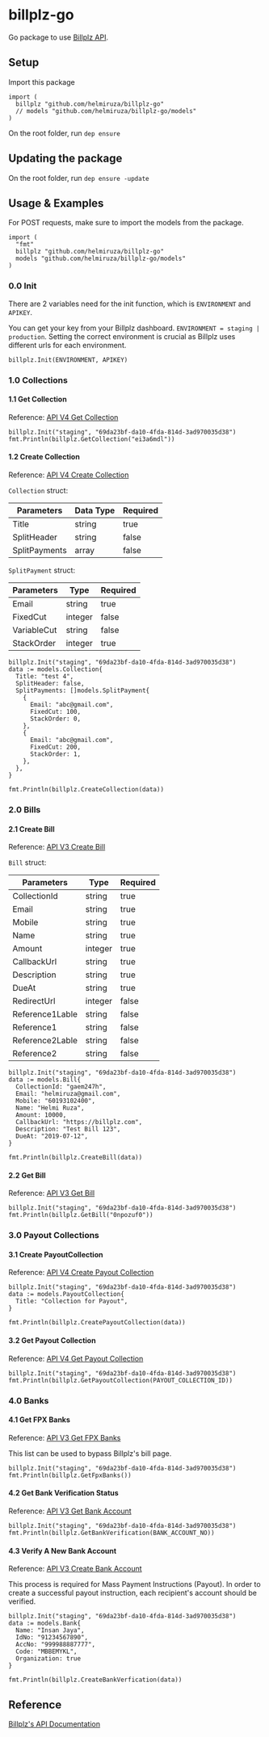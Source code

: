 # billplz-go

Go package to use [Billplz API](https://billplz.com/api).

## Setup

Import this package
```
import (
  billplz "github.com/helmiruza/billplz-go"
  // models "github.com/helmiruza/billplz-go/models"
)
```
On the root folder, run `dep ensure`

## Updating the package

On the root folder, run `dep ensure -update`

## Usage & Examples

For POST requests, make sure to import the models from the package.

```
import (
  "fmt"
  billplz "github.com/helmiruza/billplz-go"
  models "github.com/helmiruza/billplz-go/models"
)
```

### 0.0 Init
There are 2 variables need for the init function, which is `ENVIRONMENT` and `APIKEY`. 

You can get your key from your Billplz dashboard.
`ENVIRONMENT = staging | production`. Setting the correct environment is crucial as Billplz uses different urls for each environment.

```
billplz.Init(ENVIRONMENT, APIKEY)
```

### 1.0 Collections
#### 1.1 Get Collection
Reference: [API V4 Get Collection](https://www.billplz.com/api#get-a-collection37)

```
billplz.Init("staging", "69da23bf-da10-4fda-814d-3ad970035d38")
fmt.Println(billplz.GetCollection("ei3a6mdl"))
```
#### 1.2 Create Collection
Reference: [API V4 Create Collection](https://www.billplz.com/api#get-a-collection36)

`Collection` struct:

| Parameters        | Data Type         | Required          |
| ----------------- | ----------------- | ----------------- |
| Title             | string            | true              |
| SplitHeader       | string            | false             |
| SplitPayments     | array             | false             |

`SplitPayment` struct:

| Parameters        | Type              | Required          |
| ----------------- | ----------------- | ----------------- |
| Email             | string            | true              |
| FixedCut          | integer           | false             |
| VariableCut       | string            | false             |
| StackOrder        | integer           | true              |

```
billplz.Init("staging", "69da23bf-da10-4fda-814d-3ad970035d38")
data := models.Collection{
  Title: "test 4",
  SplitHeader: false,
  SplitPayments: []models.SplitPayment{
    {
      Email: "abc@gmail.com",
      FixedCut: 100,
      StackOrder: 0,
    },
    {
      Email: "abc@gmail.com",
      FixedCut: 200,
      StackOrder: 1,
    },
  },
}

fmt.Println(billplz.CreateCollection(data))
```

### 2.0 Bills
#### 2.1 Create Bill
Reference: [API V3 Create Bill](https://www.billplz.com/api#create-a-bill)

`Bill` struct:

| Parameters        | Type              | Required          |
| ----------------- | ----------------- | ----------------- |
| CollectionId      | string            | true              |
| Email             | string            | true              |
| Mobile            | string            | true              |
| Name              | string            | true              |
| Amount            | integer           | true              |
| CallbackUrl       | string            | true              |
| Description       | string            | true              |
| DueAt             | string            | true              |
| RedirectUrl       | integer           | false             |
| Reference1Lable   | string            | false             |
| Reference1        | string            | false             |
| Reference2Lable   | string            | false             |
| Reference2        | string            | false             |

```
billplz.Init("staging", "69da23bf-da10-4fda-814d-3ad970035d38")
data := models.Bill{
  CollectionId: "gaem247h",
  Email: "helmiruza@gmail.com",
  Mobile: "60193102400",
  Name: "Helmi Ruza",
  Amount: 10000,
  CallbackUrl: "https://billplz.com",
  Description: "Test Bill 123",
  DueAt: "2019-07-12",
}

fmt.Println(billplz.CreateBill(data))
```
#### 2.2 Get Bill
Reference: [API V3 Get Bill](https://www.billplz.com/api#v3-get-a-bill)
```
billplz.Init("staging", "69da23bf-da10-4fda-814d-3ad970035d38")
fmt.Println(billplz.GetBill("0npozuf0"))
```

### 3.0 Payout Collections
#### 3.1 Create PayoutCollection
Reference: [API V4 Create Payout Collection](https://www.billplz.com/api#create-a-payout-collection)
```
billplz.Init("staging", "69da23bf-da10-4fda-814d-3ad970035d38")
data := models.PayoutCollection{
  Title: "Collection for Payout",
}

fmt.Println(billplz.CreatePayoutCollection(data))
```
#### 3.2 Get Payout Collection
Reference: [API V4 Get Payout Collection](https://www.billplz.com/api#get-a-payout-collection)
```
billplz.Init("staging", "69da23bf-da10-4fda-814d-3ad970035d38")
fmt.Println(billplz.GetPayoutCollection(PAYOUT_COLLECTION_ID))
```
### 4.0 Banks
#### 4.1 Get FPX Banks
Reference: [API V3 Get FPX Banks](https://www.billplz.com/api#get-fpx-banks)

This list can be used to bypass Billplz's bill page. 
```
billplz.Init("staging", "69da23bf-da10-4fda-814d-3ad970035d38")
fmt.Println(billplz.GetFpxBanks())
```
#### 4.2 Get Bank Verification Status
Reference: [API V3 Get Bank Account](https://www.billplz.com/api#get-a-bank-account)
```
billplz.Init("staging", "69da23bf-da10-4fda-814d-3ad970035d38")
fmt.Println(billplz.GetBankVerification(BANK_ACCOUNT_NO))
```
#### 4.3 Verify A New Bank Account
Reference: [API V3 Create Bank Account](https://www.billplz.com/api#create-a-bank-account)

This process is required for Mass Payment Instructions (Payout). In order to create a successful payout instruction, each recipient's account should be verified.
```
billplz.Init("staging", "69da23bf-da10-4fda-814d-3ad970035d38")
data := models.Bank{
  Name: "Insan Jaya",
  IdNo: "91234567890",
  AccNo: "999988887777",
  Code: "MBBEMYKL",
  Organization: true
}
 
fmt.Println(billplz.CreateBankVerfication(data))
```
## Reference
[Billplz's API Documentation](https://billplz.com/api)
